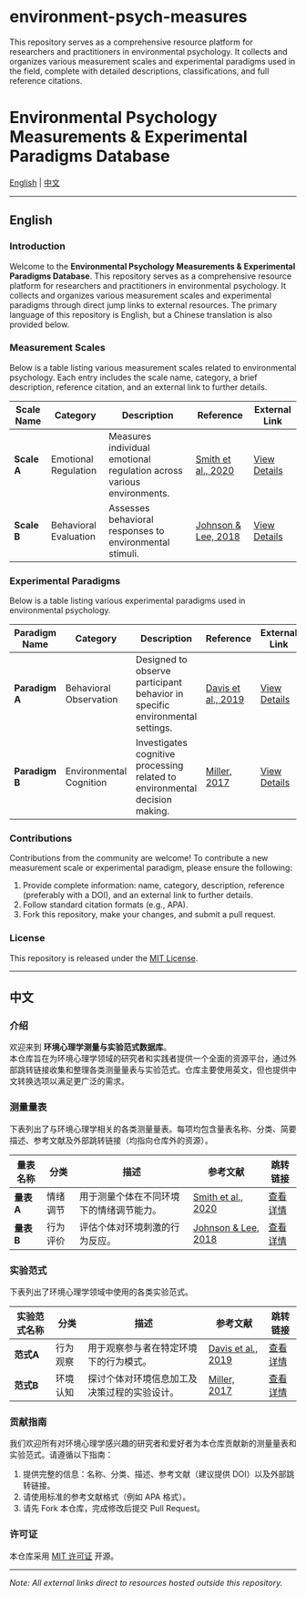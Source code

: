 # environment-psych-measures
This repository serves as a comprehensive resource platform for researchers and practitioners in environmental psychology. It collects and organizes various measurement scales and experimental paradigms used in the field, complete with detailed descriptions, classifications, and full reference citations.

# Environmental Psychology Measurements & Experimental Paradigms Database

[English](#english) | [中文](#中文)

---

## English

### Introduction

Welcome to the **Environmental Psychology Measurements & Experimental Paradigms Database**. This repository serves as a comprehensive resource platform for researchers and practitioners in environmental psychology. It collects and organizes various measurement scales and experimental paradigms through direct jump links to external resources. The primary language of this repository is English, but a Chinese translation is also provided below.

### Measurement Scales

Below is a table listing various measurement scales related to environmental psychology. Each entry includes the scale name, category, a brief description, reference citation, and an external link to further details.

| Scale Name   | Category              | Description                                                            | Reference                                                   | External Link                                      |
|--------------|-----------------------|------------------------------------------------------------------------|-------------------------------------------------------------|----------------------------------------------------|
| **Scale A**  | Emotional Regulation  | Measures individual emotional regulation across various environments.  | [Smith et al., 2020](https://doi.org/xx.xxxx/xxxxxx)          | [View Details](https://example.com/scaleA)          |
| **Scale B**  | Behavioral Evaluation | Assesses behavioral responses to environmental stimuli.                | [Johnson & Lee, 2018](https://doi.org/xx.xxxx/xxxxxx)         | [View Details](https://example.com/scaleB)          |

### Experimental Paradigms

Below is a table listing various experimental paradigms used in environmental psychology.

| Paradigm Name | Category              | Description                                                             | Reference                                                   | External Link                                      |
|---------------|-----------------------|-------------------------------------------------------------------------|-------------------------------------------------------------|----------------------------------------------------|
| **Paradigm A**| Behavioral Observation| Designed to observe participant behavior in specific environmental settings. | [Davis et al., 2019](https://doi.org/xx.xxxx/xxxxxx)         | [View Details](https://example.com/paradigmA)       |
| **Paradigm B**| Environmental Cognition| Investigates cognitive processing related to environmental decision making.    | [Miller, 2017](https://doi.org/xx.xxxx/xxxxxx)              | [View Details](https://example.com/paradigmB)       |

### Contributions

Contributions from the community are welcome! To contribute a new measurement scale or experimental paradigm, please ensure the following:
1. Provide complete information: name, category, description, reference (preferably with a DOI), and an external link to further details.
2. Follow standard citation formats (e.g., APA).
3. Fork this repository, make your changes, and submit a pull request.

### License

This repository is released under the [MIT License](https://opensource.org/licenses/MIT).

---

## 中文

### 介绍

欢迎来到 **环境心理学测量与实验范式数据库**。  
本仓库旨在为环境心理学领域的研究者和实践者提供一个全面的资源平台，通过外部跳转链接收集和整理各类测量量表与实验范式。仓库主要使用英文，但也提供中文转换选项以满足更广泛的需求。

### 测量量表

下表列出了与环境心理学相关的各类测量量表。每项均包含量表名称、分类、简要描述、参考文献及外部跳转链接（均指向仓库外的资源）。

| 量表名称    | 分类            | 描述                                                           | 参考文献                                                   | 跳转链接                                         |
|-------------|-----------------|----------------------------------------------------------------|------------------------------------------------------------|--------------------------------------------------|
| **量表A**   | 情绪调节        | 用于测量个体在不同环境下的情绪调节能力。                         | [Smith et al., 2020](https://doi.org/xx.xxxx/xxxxxx)         | [查看详情](https://example.com/scaleA)           |
| **量表B**   | 行为评价        | 评估个体对环境刺激的行为反应。                                   | [Johnson & Lee, 2018](https://doi.org/xx.xxxx/xxxxxx)         | [查看详情](https://example.com/scaleB)           |

### 实验范式

下表列出了环境心理学领域中使用的各类实验范式。

| 实验范式名称 | 分类           | 描述                                                           | 参考文献                                                   | 跳转链接                                         |
|--------------|----------------|----------------------------------------------------------------|------------------------------------------------------------|--------------------------------------------------|
| **范式A**    | 行为观察       | 用于观察参与者在特定环境下的行为模式。                           | [Davis et al., 2019](https://doi.org/xx.xxxx/xxxxxx)         | [查看详情](https://example.com/paradigmA)        |
| **范式B**    | 环境认知       | 探讨个体对环境信息加工及决策过程的实验设计。                       | [Miller, 2017](https://doi.org/xx.xxxx/xxxxxx)              | [查看详情](https://example.com/paradigmB)        |

### 贡献指南

我们欢迎所有对环境心理学感兴趣的研究者和爱好者为本仓库贡献新的测量量表和实验范式。请遵循以下指南：
1. 提供完整的信息：名称、分类、描述、参考文献（建议提供 DOI）以及外部跳转链接。
2. 请使用标准的参考文献格式（例如 APA 格式）。
3. 请先 Fork 本仓库，完成修改后提交 Pull Request。

### 许可证

本仓库采用 [MIT 许可证](https://opensource.org/licenses/MIT) 开源。

---

*Note: All external links direct to resources hosted outside this repository.*
